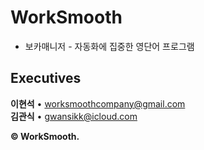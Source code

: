 # WorkSmooth

- 보카매니저 - 자동화에 집중한 영단어 프로그램

## Executives
<b>이현석</b> • worksmoothcompany@gmail.com  
<b>김관식</b> • gwansikk@icloud.com

**© WorkSmooth.**
